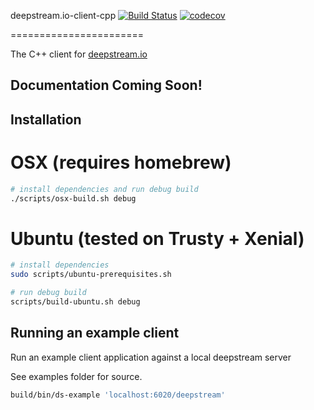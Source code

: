 deepstream.io-client-cpp [![Build Status](https://travis-ci.org/deepstreamIO/deepstream.io-client-cpp.svg?branch=master)](https://travis-ci.org/deepstreamIO/deepstream.io-client-cpp) [![codecov](https://codecov.io/gh/deepstreamIO/deepstream.io-client-cpp/branch/master/graph/badge.svg)](https://codecov.io/gh/deepstreamIO/deepstream.io-client-cpp)


=======================

The C++ client for [deepstream.io](http://deepstream.io/)

## Documentation Coming Soon!

Installation
------------

# OSX (requires homebrew)

```bash
# install dependencies and run debug build
./scripts/osx-build.sh debug
```

# Ubuntu (tested on Trusty + Xenial)
```bash
# install dependencies
sudo scripts/ubuntu-prerequisites.sh

# run debug build
scripts/build-ubuntu.sh debug
```

Running an example client
-------------------------

Run an example client application against a local deepstream server

See examples folder for source.

```bash
build/bin/ds-example 'localhost:6020/deepstream'
```
